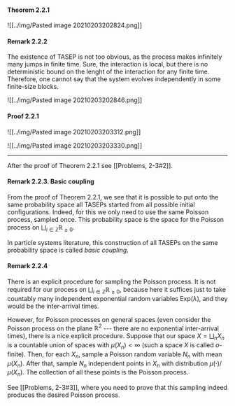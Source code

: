 #### Theorem 2.2.1

![[../img/Pasted image 20210203202824.png]]

#### Remark 2.2.2

The existence of TASEP is not too obvious, as the process makes infinitely many jumps in finite time. Sure, the interaction is local, but there is no deterministic bound on the lenght of the interaction for any finite time. Therefore, one cannot say that the system evolves independently in some finite-size blocks.

![[../img/Pasted image 20210203202846.png]]

#### Proof 2.2.1

![[../img/Pasted image 20210203203312.png]]

![[../img/Pasted image 20210203203330.png]]

---

After the proof of Theorem 2.2.1 see [[Problems, 2-3#2]].

#### Remark 2.2.3. Basic coupling

From the proof of Theorem 2.2.1, we see that it is possible to put onto the same probability space all TASEPs started from all possible initial configurations. Indeed, for this we only need to use the same Poisson process, sampled once. This probability space is the space for the Poisson process on $\bigsqcup_{i\in \mathbb{Z}}\mathbb{R}_{\ge0}$.

In particle systems literature, this construction of all TASEPs on the same probability space is called _basic coupling_.

#### Remark 2.2.4

There is an explicit procedure for sampling the Poisson process. It is not required for our process on $\bigsqcup_{i\in \mathbb{Z}}\mathbb{R}_{\ge0}$, because here it suffices just to take countably many independent exponential random variables $\mathrm{Exp}(\lambda)$, and they would be the inter-arrival times. 

However, for Poisson processes on general spaces (even consider the Poisson process on the plane $\mathbb{R}^2$ --- there are no exponential inter-arrival times), there is a nice explicit procedure. Suppose that our space $X=\bigsqcup_{n}X_n$ is a countable union of spaces with $\mu(X_n)<\infty$ (such a space $X$ is called $\sigma$-finite). Then, for each $X_n$, sample a Poisson random variable $N_n$ with mean $\mu(X_n)$. After that, sample $N_n$ independent points in $X_n$ with distribution $\mu(\cdot)/\mu(X_n)$. The collection of all these points is the Poisson process.

See [[Problems, 2-3#3]], where you need to prove that this sampling indeed produces the desired Poisson process.
